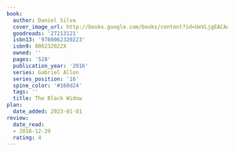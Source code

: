 ```yaml
---
book:
  author: Daniel Silva
  cover_image_url: http://books.google.com/books/content?id=UeVLjgEACAAJ&printsec=frontcover&img=1&zoom=1&source=gbs_api
  goodreads: '27213121'
  isbn13: '9780062320223'
  isbn9: 006232022X
  owned: ''
  pages: '528'
  publication_year: '2016'
  series: Gabriel Allon
  series_position: '16'
  spine_color: '#160d24'
  tags: ''
  title: The Black Widow
plan:
  date_added: 2023-01-01
review:
  date_read:
  - 2016-12-29
  rating: 4
---
```

